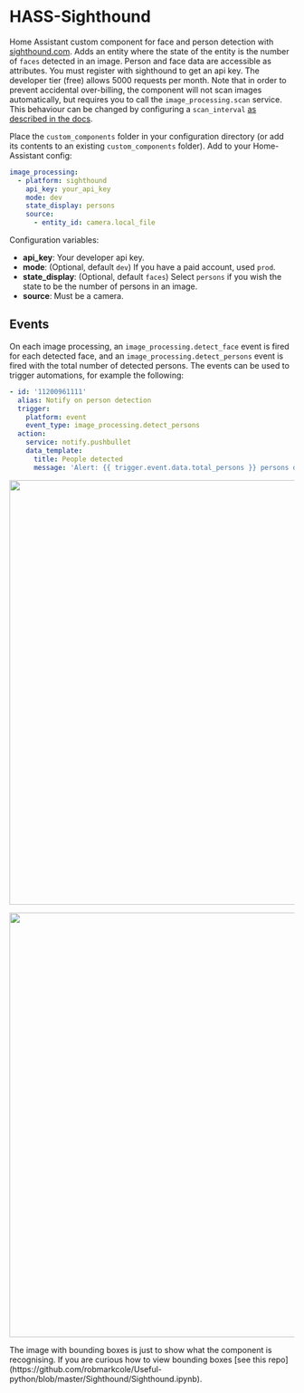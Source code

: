 # HASS-Sighthound
Home Assistant custom component for face and person detection with [sighthound.com](https://www.sighthound.com/products/cloud). Adds an entity where the state of the entity is the number of `faces` detected in an image. Person and face data are accessible as attributes. You must register with sighthound to get an api key. The developer tier (free) allows 5000 requests per month. Note that in order to prevent accidental over-billing, the component will not scan images automatically, but requires you to call the `image_processing.scan` service. This behaviour can be changed by configuring a `scan_interval` [as described in the docs](https://www.home-assistant.io/components/image_processing#scan_interval-and-optimising-resources).

Place the `custom_components` folder in your configuration directory (or add its contents to an existing `custom_components` folder). Add to your Home-Assistant config:

```yaml
image_processing:
  - platform: sighthound
    api_key: your_api_key
    mode: dev
    state_display: persons
    source:
      - entity_id: camera.local_file
```

Configuration variables:
- **api_key**: Your developer api key.
- **mode**: (Optional, default `dev`) If you have a paid account, used `prod`.
- **state_display**: (Optional, default `faces`) Select `persons` if you wish the state to be the number of persons in an image.
- **source**: Must be a camera.

## Events
On each image processing, an `image_processing.detect_face` event is fired for each detected face, and an `image_processing.detect_persons` event is fired with the total number of detected persons. The events can be used to trigger automations, for example the following:

```yaml
- id: '11200961111'
  alias: Notify on person detection
  trigger:
    platform: event
    event_type: image_processing.detect_persons
  action:
    service: notify.pushbullet
    data_template:
      title: People detected
      message: 'Alert: {{ trigger.event.data.total_persons }} persons detected by {{ trigger.event.data.entity_id }}'
```

<p align="center">
<img src="https://github.com/robmarkcole/HASS-Sighthound/blob/master/images/usage.jpg" width="750">
</p>

<p align="center">
<img src="https://github.com/robmarkcole/HASS-Sighthound/blob/master/images/people_identified.jpg" width="750">
</p>
The image with bounding boxes is just to show what the component is recognising. If you are curious how to view bounding boxes [see this repo](https://github.com/robmarkcole/Useful-python/blob/master/Sighthound/Sighthound.ipynb).

